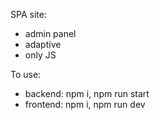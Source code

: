 SPA site: 
- admin panel
- adaptive
- only JS

To use:
- backend: npm i, npm run start
- frontend: npm i, npm run dev
